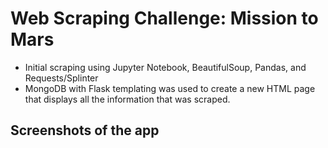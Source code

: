 # Web Scraping Challenge: Mission to Mars 

- Initial scraping using Jupyter Notebook, BeautifulSoup, Pandas, and Requests/Splinter
- MongoDB with Flask templating was used to create a new HTML page that displays all the information that was scraped.

## Screenshots of the app
